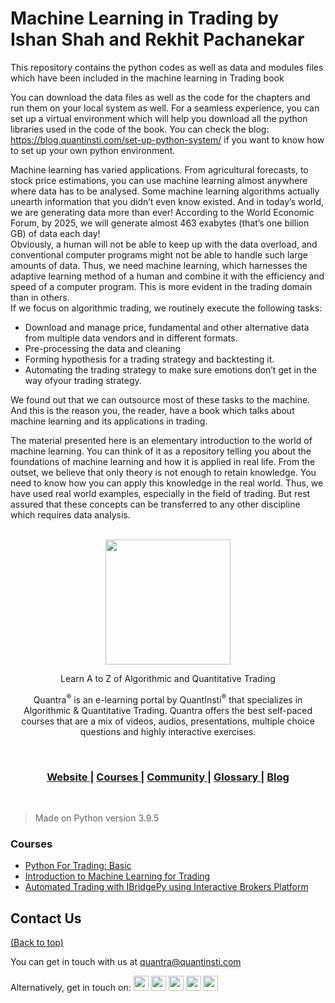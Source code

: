 # Machine Learning in Trading by Ishan Shah and Rekhit Pachanekar 

This repository contains the python codes as well as data and modules files which have been included in the machine learning in Trading book

You can download the data files as well as the code for the chapters and run them on your local system as well. For a seamless experience, you can set up a virtual environment which will help you download all the python libraries used in the code of the book.
You can check the blog: https://blog.quantinsti.com/set-up-python-system/ if you want to know how to set up your own python environment.

Machine learning has varied applications. From agricultural forecasts, to stock price
estimations, you can use machine learning almost anywhere where data has to be
analysed. Some machine learning algorithms actually unearth information that you
didn’t even know existed.
And in today’s world, we are generating data more than ever! According to the World
Economic Forum, by 2025, we will generate almost 463 exabytes (that’s one billion GB)
of data each day!
<br>
Obviously, a human will not be able to keep up with the data overload, and conventional computer programs might not be able to handle such large amounts of data.
Thus, we need machine learning, which harnesses the adaptive learning method of a
human and combine it with the efficiency and speed of a computer program. This is
more evident in the trading domain than in others.<br>
If we focus on algorithmic trading, we routinely execute the following tasks:

<ul>
<li>Download and manage price, fundamental and other alternative data from multiple data vendors and in different formats.</li>
<li>Pre-processing the data and cleaning</li>
<li>Forming hypothesis for a trading strategy and backtesting it.</li>
<li>Automating the trading strategy to make sure emotions don&rsquo;t get in the way ofyour trading strategy.</li>
</ul>

We found out that we can outsource most of these tasks to the machine. And this is
the reason you, the reader, have a book which talks about machine learning and its
applications in trading.

The material presented here is an elementary introduction to
the world of machine learning. You can think of it as a repository telling you about the
foundations of machine learning and how it is applied in real life.
From the outset, we believe that only theory is not enough to retain knowledge. You
need to know how you can apply this knowledge in the real world. Thus, we have used real world examples, especially in the field of trading. But rest assured
that these concepts can be transferred to any other discipline which requires data analysis.<br><br>

<p align="center">
  <img align="center" width="200" src="https://quantra.quantinsti.com/images/img_logo.svg">
</p>
<p align="center">Learn A to Z of Algorithmic and Quantitative Trading</p>
<p align="center">Quantra<sup>&reg;</sup> is an e-learning portal by QuantInsti<sup>&reg;</sup> that specializes in Algorithmic &amp; Quantitative Trading. Quantra offers the best self-paced courses that are a mix of videos, audios, presentations, multiple choice questions and highly interactive exercises.</p>

<br>

<div align="center">
  <h3>
    <a href="https://quantra.quantinsti.com/">
      Website
    </a>
    <span> | </span>
    <a href="https://quantra.quantinsti.com/courses">
      Courses
    </a>
       <span> | </span>
    <a href="https://quantra.quantinsti.com/community">
      Community
    </a>
    <span> | </span>
    <a href="https://quantra.quantinsti.com/glossary">
      Glossary
    </a>
    <span> | </span>
    <a href="https://www.quantinsti.com/blog/">
      Blog
    </a>
  </h3>
</div>

<br/>

> Made on Python version 3.9.5

### Courses
 -   [Python For Trading: Basic](https://github.com/goquantra/python-for-trading-basic)
 -   [Introduction to Machine Learning for Trading](https://github.com/goquantra/introduction-to-machine-learning-for-trading)
 -   [Automated Trading with IBridgePy using Interactive Brokers Platform](https://github.com/goquantra/automated-trading-with-ibridgepy-using-interactive-brokers-platform)
 

## Contact Us
[(Back to top)](#courses)

You can get in touch with us at [quantra@quantinsti.com](mailto:quantra@quantinsti.com)

<span>Alternatively, get in touch on: </span> <a href="https://www.facebook.com/quantinsti"><img width="24" src="https://user-images.githubusercontent.com/16116886/40958262-42153650-68b6-11e8-860e-d79237a89247.png"/></a>	<a href="https://twitter.com/quantinsti/"><img width="24" src="https://user-images.githubusercontent.com/16116886/40958261-41ee1d0e-68b6-11e8-8d65-c07c52758aee.png"/></a>	<a href="https://www.linkedin.com/company/quantinsti"><img width="24" src="https://user-images.githubusercontent.com/16116886/40958260-41c596a4-68b6-11e8-9bef-1420ea381b26.png"/></a>	<a href="https://plus.google.com/110772715968756646442/"><img width="24" src="https://user-images.githubusercontent.com/16116886/40958259-419ddd1c-68b6-11e8-94eb-306ff4f6d104.png"/></a>	<a href="https://www.youtube.com/user/quantinsti"><img width="24" src="https://user-images.githubusercontent.com/16116886/40958257-415647ea-68b6-11e8-892d-8a1425e79e58.png"/></a>
